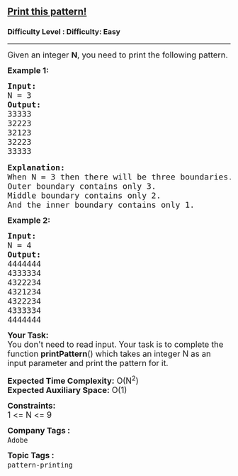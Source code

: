 <h2><a href="https://www.geeksforgeeks.org/problems/print-this-pattern0709/1">Print this pattern!</a></h2><h3>Difficulty Level : Difficulty: Easy</h3><hr><div class="problems_problem_content__Xm_eO"><p><span style="font-size:18px">Given an integer <strong>N</strong>, you need to print the following pattern.</span></p>

<p><span style="font-size:18px"><strong>Example 1:</strong></span></p>

<pre><span style="font-size:18px"><strong>Input:
</strong>N = 3</span>
<span style="font-size:18px"><strong>Output:
</strong>33333
32223
32123
32223
33333</span>

<strong><span style="font-size:18px">Explanation:
</span></strong><span style="font-size:18px">When N = 3 then there will be three boundaries.
Outer boundary contains only 3.
Middle boundary contains only 2.
And the inner boundary contains only 1.</span></pre>

<p><strong><span style="font-size:18px">Example 2:</span></strong></p>

<pre><strong><span style="font-size:18px">Input:
</span></strong><span style="font-size:18px">N = 4</span>
<strong><span style="font-size:18px">Output:
</span></strong><span style="font-size:18px">4444444
4333334
4322234
4321234
4322234
4333334
4444444</span></pre>

<p><span style="font-size:18px"><strong>Your Task:</strong>&nbsp;&nbsp;<br>
You don't need to read input. Your task is to complete the function&nbsp;<strong>printPattern</strong>()&nbsp;which takes an integer N as an input parameter and print the pattern for it.</span></p>

<p><span style="font-size:18px"><strong>Expected Time Complexity:</strong>&nbsp;O(N<sup>2</sup>)<br>
<strong>Expected Auxiliary Space:</strong>&nbsp;O(1)</span></p>

<p><span style="font-size:18px"><strong>Constraints:</strong><br>
1 &lt;= N &lt;= 9</span></p>
</div><p><span style=font-size:18px><strong>Company Tags : </strong><br><code>Adobe</code>&nbsp;<br><p><span style=font-size:18px><strong>Topic Tags : </strong><br><code>pattern-printing</code>&nbsp;